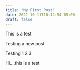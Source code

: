 ```yaml
---
title: "My First Post"
date: 2021-10-11T18:12:54-05:00
draft: false
---
```


This is a test

Testing a new post

Testing 1 2 3

Hi....this is a test
